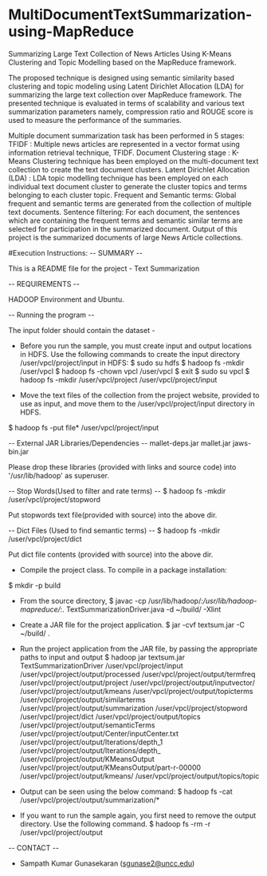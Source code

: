 # MultiDocumentTextSummarization-using-MapReduce
Summarizing Large Text Collection of News Articles Using K-Means Clustering and Topic Modelling based on the MapReduce framework.

The proposed technique is designed using semantic similarity based clustering and topic modeling using Latent Dirichlet Allocation (LDA) for summarizing the large text collection over MapReduce framework. The presented technique is evaluated in terms of scalability and various text summarization parameters namely, compression ratio and ROUGE score is used to measure the performance of the summaries.

Multiple document summarization task has been performed in 5 stages:
TFIDF : Multiple news articles are represented in a vector format using information retrieval technique, TFIDF.
Document Clustering stage : K- Means Clustering technique has been employed on the multi-document text collection to create the text document clusters.
Latent Dirichlet Allocation (LDA) : LDA topic modelling technique has been employed on each individual text document cluster to generate the cluster topics and terms belonging to each cluster topic.
Frequent and Semantic terms: Global frequent and semantic terms are generated from the collection of multiple text documents.
Sentence filtering: For each document, the sentences which are containing the frequent terms and semantic similar terms are selected for participation in the summarized document. Output of this project is the summarized documents of large News Article collections.

#Execution Instructions:
-- SUMMARY --

This is a README file for the project - Text Summarization

-- REQUIREMENTS --

HADOOP Environment and Ubuntu.


-- Running the program --

The input folder should contain the dataset - 

* Before you run the sample, you must create input and output locations in HDFS. Use the following commands to create the input directory /user/vpcl/project/input in HDFS:
$ sudo su hdfs
$ hadoop fs -mkdir /user/vpcl
$ hadoop fs -chown vpcl /user/vpcl
$ exit
$ sudo su vpcl
$ hadoop fs -mkdir /user/vpcl/project /user/vpcl/project/input 

* Move the text files of the collection from the project website, provided to use as input, and move them to the 
/user/vpcl/project/input directory in HDFS. 

$ hadoop fs -put file* /user/vpcl/project/input

-- External JAR Libraries/Dependencies --
mallet-deps.jar
mallet.jar
jaws-bin.jar

Please drop these libraries (provided with links and source code) into '/usr/lib/hadoop' as superuser.


-- Stop Words(Used to filter and rate terms) --
$ hadoop fs -mkdir /user/vpcl/project/stopword  


Put stopwords text file(provided with source) into the above dir.

-- Dict Files (Used to find semantic terms) --
$ hadoop fs -mkdir /user/vpcl/project/dict 

Put dict file contents (provided with source) into the above dir.

* Compile the project class.
To compile in a package installation:

$ mkdir -p build

* From the source directory,
$ javac -cp /usr/lib/hadoop/*:/usr/lib/hadoop-mapreduce/*:. TextSummarizationDriver.java -d ~/build/ -Xlint

* Create a JAR file for the project application.
$ jar -cvf textsum.jar -C ~/build/ .

* Run the project application from the JAR file, by passing the appropriate paths to input and output
$ hadoop jar textsum.jar TextSummarizationDriver /user/vpcl/project/input /user/vpcl/project/output/processed /user/vpcl/project/output/termfreq /user/vpcl/project/output/project /user/vpcl/project/output/inputvector/ /user/vpcl/project/output/kmeans /user/vpcl/project/output/topicterms /user/vpcl/project/output/similarterms /user/vpcl/project/output/summarization /user/vpcl/project/stopword /user/vpcl/project/dict /user/vpcl/project/output/topics /user/vpcl/project/output/semanticTerms /user/vpcl/project/output/Center/inputCenter.txt /user/vpcl/project/output/Iterations/depth_1 /user/vpcl/project/output/Iterations/depth_ /user/vpcl/project/output/KMeansOutput /user/vpcl/project/output/KMeansOutput/part-r-00000 /user/vpcl/project/output/kmeans/ /user/vpcl/project/output/topics/topic

* Output can be seen using the below command:
$ hadoop fs -cat /user/vpcl/project/output/summarization/*

* If you want to run the sample again, you first need to remove the output directory. Use the following command.
$ hadoop fs -rm -r /user/vpcl/project/output 

-- CONTACT --

* Sampath Kumar Gunasekaran (sgunase2@uncc.edu)
